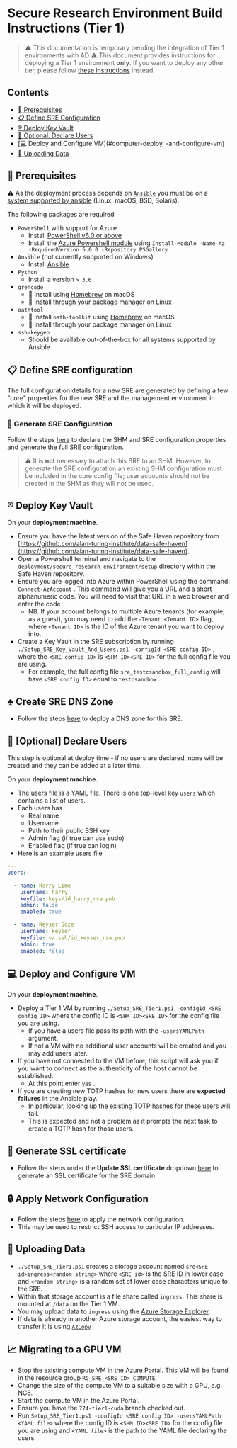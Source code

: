 # Secure Research Environment Build Instructions (Tier 1)

> :warning: This documentation is temporary pending the integration of Tier 1 environments with AD
> :warning: This document provides instructions for deploying a Tier 1 environment **only**.
> If you want to deploy any other tier, please follow [these instructions](./how-to-deploy-sre.md) instead.

## Contents

+ [:seedling: Prerequisites](#seedling-prerequisites)
+ [:clipboard: Define SRE Configuration](#clipboard-define-sre-configuration)
+ [:registered: Deploy Key Vault](#registered-deploy-key-vault)
+ [:bicyclist: Optional: Declare Users](#bicyclist-optional-declare-users)
+ [:computer: Deploy and Configure VM](#computer-deploy, -and-configure-vm)
+ [:floppy_disk: Uploading Data](#floppy_disk-uploading-data)

## :seedling: Prerequisites

:warning: As the deployment process depends on [`Ansible`](https://www.ansible.com) you must be on a [system supported by ansible](https://docs.ansible.com/ansible/latest/installation_guide/intro_installation.html) (Linux, macOS, BSD, Solaris).

The following packages are required

+ `PowerShell` with support for Azure
  + Install [PowerShell v6.0 or above](https://docs.microsoft.com/en-us/powershell/scripting/install/installing-powershell)
  + Install the [Azure Powershell module](https://docs.microsoft.com/en-us/powershell/azure/install-az-ps) using `Install-Module -Name Az -RequiredVersion 5.0.0 -Repository PSGallery`
+ `Ansible` (not currently supported on Windows)
  + Install [Ansible](https://docs.ansible.com/ansible/latest/installation_guide/intro_installation.html)
+ `Python`
  + Install a version `> 3.6`
+ `qrencode`
  + :apple: Install using [Homebrew](https://formulae.brew.sh/formula/qrencode) on macOS
  + :penguin: Install through your package manager on Linux
+ `oathtool`
  + :apple: Install `oath-toolkit` using [Homebrew](https://formulae.brew.sh/formula/oath-toolkit) on macOS
  + :penguin: Install through your package manager on Linux
+ `ssh-keygen`
  + Should be available out-of-the-box for all systems supported by Ansible

## :clipboard: Define SRE configuration

The full configuration details for a new SRE are generated by defining a few "core" properties for the new SRE and the management environment in which it will be deployed.

### :green_apple: Generate SRE Configuration

Follow the steps [here](./how-to-deploy-sre.md#clipboard-define-sre-configuration) to declare the SHM and SRE configuration properties and generate the full SRE configuration.

> :warning: It is **not** necessary to attach this SRE to an SHM. However, to generate the SRE configuration an existing SHM configuration must be included in the core config file; user accounts should not be created in the SHM as they will not be used.

## :registered: Deploy Key Vault

On your **deployment machine**.

+ Ensure you have the latest version of the Safe Haven repository from [https://github.com/alan-turing-institute/data-safe-haven](https://github.com/alan-turing-institute/data-safe-haven).
+ Open a Powershell terminal and navigate to the `deployment/secure_research_environment/setup` directory within the Safe Haven repository.
+ Ensure you are logged into Azure within PowerShell using the command: `Connect-AzAccount` . This command will give you a URL and a short alphanumeric code. You will need to visit that URL in a web browser and enter the code
  + NB. If your account belongs to multiple Azure tenants (for example, as a guest), you may need to add the `-Tenant <Tenant ID>` flag, where `<Tenant ID>` is the ID of the Azure tenant you want to deploy into.
+ Create a Key Vault in the SRE subscription by running `./Setup_SRE_Key_Vault_And_Users.ps1 -configId <SRE config ID>` , where the `<SRE config ID>` is `<SHM ID><SRE ID>` for the full config file you are using.
  + For example, the full config file `sre_testcsandbox_full_config` will have `<SRE config ID>` equal to `testcsandbox` .

## :clubs: Create SRE DNS Zone

+ Follow the steps [here](./how-to-deploy-sre.md#clubs-create-sre-dns-zone) to deploy a DNS zone for this SRE.

## :bicyclist: [Optional] Declare Users

This step is optional at deploy time - if no users are declared, none will be created and they can be added at a later time.

On your **deployment machine**.

+ The users file is a [YAML](https://yaml.org) file. There is one top-level key `users` which contains a list of users.
+ Each users has
  + Real name
  + Username
  + Path to their public SSH key
  + Admin flag (if true can use sudo)
  + Enabled flag (if true can login)
+ Here is an example users file

``` yaml
---
users:

  - name: Harry Lime
    username: harry
    keyfile: keys/id_harry_rsa.pub
    admin: false
    enabled: true

  - name: Keyser Soze
    username: keyser
    keyfile: ~/.ssh/id_keyser_rsa.pub
    admin: true
    enabled: false
```

## :computer: Deploy and Configure VM

On your **deployment machine**.

+ Deploy a Tier 1 VM by running `./Setup_SRE_Tier1.ps1 -configId <SRE config ID>` where the config ID is `<SHM ID><SRE ID>` for the config file you are using.
  + If you have a users file pass its path with the `-usersYAMLPath` argument.
  + If not a VM with no additional user accounts will be created and you may add users later.
+ If you have not connected to the VM before, this script will ask you if you want to connect as the authenticity of the host cannot be established.
  + At this point enter `yes` .
+ If you are creating new TOTP hashes for new users there are **expected failures** in the Ansible play.
  + In particular, looking up the existing TOTP hashes for these users will fail.
  + This is expected and not a problem as it prompts the next task to create a TOTP hash for those users.

## :closed_lock_with_key: Generate SSL certificate

+ Follow the steps under the **Update SSL certificate** dropdown [here](./how-to-deploy-sre.md#closed_lock_with_key-secure-rds-webclient) to generate an SSL certificate for the SRE domain

## :lock: Apply Network Configuration

+ Follow the steps [here](./how-to-deploy-sre.md#lock-apply-network-configuration) to apply the network configuration.
+ This may be used to restrict SSH access to particular IP addresses.

## :floppy_disk: Uploading Data

+ `./Setup_SRE_Tier1.ps1` creates a storage account named `sre<SRE id>ingress<random string>` where `<SRE id>` is the SRE ID in lower case and `<random string>` is a random set of lower case characters unique to the SRE.
+ Within that storage account is a file share called `ingress`. This share is mounted at `/data` on the Tier 1 VM.
+ You may upload data to `ingress` using the [Azure Storage Explorer](https://azure.microsoft.com/en-us/features/storage-explorer/).
+ If data is already in another Azure storage account, the easiest way to transfer it is using [`AzCopy`](https://docs.microsoft.com/en-us/learn/modules/copy-blobs-from-command-line-and-code/5-move-blobs-using-azcopy)

## :chart_with_upwards_trend: Migrating to a GPU VM

+ Stop the existing compute VM in the Azure Portal. This VM will be found in the resource group `RG_SRE_<SRE ID>_COMPUTE`.
+ Change the size of the compute VM to a suitable size with a GPU, e.g. NC6.
+ Start the compute VM in the Azure Portal.
+ Ensure you have the `774-tier1-cuda` branch checked out.
+ Run `Setup_SRE_Tier1.ps1 -configId <SRE config ID> -usersYAMLPath <YAML file>` where the config ID is `<SHM ID><SRE ID>` for the config file you are using and `<YAML file>` is the path to the YAML file declaring the users.

